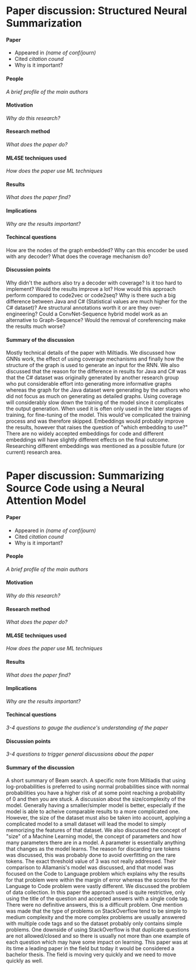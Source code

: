 # Paper discussion: Structured Neural Summarization

#### Paper

* Appeared in _(name of conf/journ)_
* Cited _citation cound_
* Why is it important?

#### People
_A brief profile of the main authors_

#### Motivation
_Why do this research?_

#### Research method
_What does the paper do?_

#### ML4SE techniques used
_How does the paper use ML techniques_

#### Results
_What does the paper find?_

#### Implications
_Why are the results important?_

#### Techincal questions
How are the nodes of the graph embedded?
Why can this encoder be used with any decoder?
What does the coverage mechanism do?

#### Discussion points
Why didn't the authors also try a decoder with coverage? Is it too hard to implement? Would the results improve a lot?
How would this approach perform compared to code2vec or code2seq?
Why is there such a big difference between Java and C# (Statistical values are much higher for the C# dataset)?
Are structural annotations worth it or are they over-engineering?
Could a ConvNet-Sequence hybrid model work as an alternative to Graph-Sequence?
Would the removal of coreferencing make the results much worse?


#### Summary of the discussion
Mostly technical details of the paper with Miltiadis. We discussed how GNNs work, the effect of using coverage mechanisms and finally how the structure of the graph is used to generate an input for the RNN.
We also discussed that the reason for the difference in results for Java and C# was that the C# dataset was originally generated by another research group who put considerable effort into generating more informative graphs whereas the graph for the Java dataset were generating by the authors who did not focus as much on generating as detailed graphs.
Using coverage will considerably slow down the training of the model since it complicates the output generation. When used it is often only used in the later stages of training, for fine-tuning of the model. This would've complicated the training process and was therefore skipped.
Embeddings would probably improve the results, however that raises the question of "which embedding to use?" There are no widely accepted embeddings for code and different embeddings will have slightly different effects on the final outcome. Researching different embeddings was mentioned as a possible future (or current) research area.




# Paper discussion: Summarizing Source Code using a Neural Attention Model

#### Paper

* Appeared in _(name of conf/journ)_
* Cited _citation cound_
* Why is it important?

#### People
_A brief profile of the main authors_

#### Motivation
_Why do this research?_

#### Research method
_What does the paper do?_

#### ML4SE techniques used
_How does the paper use ML techniques_

#### Results
_What does the paper find?_

#### Implications
_Why are the results important?_

#### Techincal questions
_3-4 questions to gauge the audience's understanding of the paper_

#### Discussion points
_3-4 questions to trigger general discussions about the paper_

#### Summary of the discussion
A short summary of Beam search. A specific note from Miltiadis that using log-probabilities is preferred to using normal probabilities since with normal probabilities you have a higher risk of at some point reaching a probability of 0 and then you are stuck.
A discussion about the size/complexity of the model. Generally having a smaller/simpler model is better, especially if the model is able to acheive comparable results to a more complicated one. However, the size of the dataset must also be taken into account, applying a complicated model to a small dataset will lead the model to simply memorizing the features of that dataset.
We also discussed the concept of "size" of a Machine Learning model, the concept of parameters and how many parameters there are in a model. A parameter is essentially anything that changes as the model learns.
The reason for discarding rare tokens was discussed, this was probably done to avoid overfitting on the rare tokens. The exact threshold value of 3 was not really addressed.
Their comparison to Allamanis's model was discussed, and that model was focused on the Code to Language problem which explains why the results for that problem were within the margin of error whereas the scores for the Language to Code problem were vastly different.
We discussed the problem of data collection. In this paper the approach used is quite restrictive, only using the title of the question and accepted answers with a single code tag. There were no definitive answers, this is a difficult problem. One mention was made that the type of problems on StackOverflow tend to be simple to medium complexity and the more complex problems are usually answered with multiple code tags and so the dataset probably only contains simple problems.
One downside of using StackOverflow is that duplicate questions are not allowed/closed and so there is usually not more than one example of each question which may have some impact on learning.
This paper was at its time a leading paper in the field but today it would be considered a bachelor thesis. The field is moving very quickly and we need to move quickly as well.
